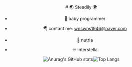  <div align="center">
# 🌏 Steadily 🌍 


- 🌱 baby programmer 
  
- 🪂 contact me: wnswns1946@naver.com 
- 🦛 nutria
- ♾ Interstella 


![Anurag's GitHub stats](https://github-readme-stats.vercel.app/api?username=lala-david&show_icons=true&theme=vue)![Top Langs](https://github-readme-stats.vercel.app/api/top-langs/?username=lala-david&layout=compact&theme=vue)
 </div>
